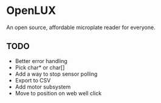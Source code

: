 # OpenLUX

An open source, affordable microplate reader for everyone.

## TODO
* Better error handling
* Pick char* or char[]
* Add a way to stop sensor polling
* Export to CSV
* Add motor subsystem
* Move to position on web well click
